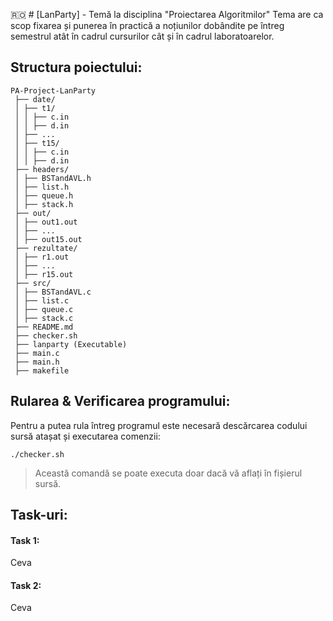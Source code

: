 :romania: # [LanParty] - Temă la disciplina "Proiectarea Algoritmilor"
Tema are ca scop fixarea și punerea în practică a noțiunilor dobândite pe întreg semestrul atât în cadrul cursurilor cât și în cadrul laboratoarelor.

## Structura poiectului:
```
PA-Project-LanParty
 ├── date/
 │ ├── t1/
 │ │ ├── c.in
 │ │ ├── d.in
 │ ├── ...
 │ ├── t15/
 │ │ ├── c.in
 │ │ ├── d.in
 ├── headers/
 │ ├── BSTandAVL.h
 │ ├── list.h
 │ ├── queue.h
 │ ├── stack.h
 ├── out/
 │ ├── out1.out
 │ ├── ...
 │ ├── out15.out
 ├── rezultate/
 │ ├── r1.out
 │ ├── ...
 │ ├── r15.out
 ├── src/
 │ ├── BSTandAVL.c
 │ ├── list.c
 │ ├── queue.c
 │ ├── stack.c
 ├── README.md
 ├── checker.sh
 ├── lanparty (Executable)
 ├── main.c
 ├── main.h
 ├── makefile
```

## Rularea & Verificarea programului:
Pentru a putea rula întreg programul este necesară descărcarea codului sursă atașat și executarea comenzii:
```shell
./checker.sh
```
> Această comandă se poate executa doar dacă vă aflați în fișierul sursă.
## Task-uri:
#### Task 1:
Ceva

#### Task 2:
Ceva